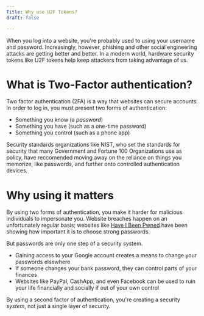 ```yaml
---
Title: Why use U2F Tokens?
draft: false

---
```


When you log into a website, you're probably used to using your username and password.
Increasingly, however, phishing and other social engineering attacks are getting better and better.
In a modern world, hardware security tokens like U2F tokens help keep attackers from taking advantage of us.

# What is Two-Factor authentication?

Two factor authentication (2FA) is a way that websites can secure accounts.
In order to log in, you must present two forms of authentication:

* Something you know (a *password*)
* Something you have (such as a one-time password)
* Something you control (such as a phone app)

Security standards organizations like NIST, who set the standards for security that many Government and Fortune 100 Organizations use as policy, have reccomended moving away on the reliance on things you memorize, like passwords, and further onto controlled authentication devices.

# Why using it matters

By using two forms of authentication, you make it harder for malicious individuals to impersonate you. Website breaches happen on an unfortunately regular basis; websites like [Have I Been Pwned](https://haveibeenpwned.com/)
have been showing how important it is to choose strong passwords. 

But passwords are only one step of a security system.

* Gaining access to your Google account creates a means to change your passwords elsewhere
* If someone changes your bank password, they can control parts of your finances
* Websites like PayPal, CashApp, and even Facebook can be used to ruin your life financially and socially if out of your own control

By using a second factor of authentication, you're creating a security *system*, not just a single layer of security. 

